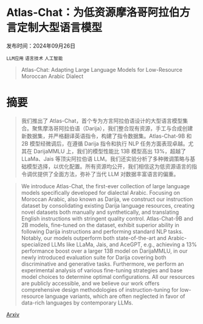# Atlas-Chat：为低资源摩洛哥阿拉伯方言定制大型语言模型

发布时间：2024年09月26日

`LLM应用` `语言技术` `人工智能`

> Atlas-Chat: Adapting Large Language Models for Low-Resource Moroccan Arabic Dialect

# 摘要

> 我们推出了 Atlas-Chat，首个专为方言阿拉伯语设计的大型语言模型集合。聚焦摩洛哥阿拉伯语（Darija），我们整合现有资源，手工与合成创建新数据集，并严格翻译英语指令，构建了指令数据集。Atlas-Chat-9B 和 2B 模型经微调后，在遵循 Darija 指令和执行 NLP 任务方面表现卓越。尤其在 DarijaMMLU 上，我们的模型性能比 13B 模型高出 13%，超越了 LLaMa、Jais 等顶尖阿拉伯语 LLM。我们还实验分析了多种微调策略与基础模型选择，以优化配置。所有资源均公开，我们相信这为低资源语言的指令调优提供了全面方法，弥补了当代 LLM 对数据丰富语言的偏重。

> We introduce Atlas-Chat, the first-ever collection of large language models specifically developed for dialectal Arabic. Focusing on Moroccan Arabic, also known as Darija, we construct our instruction dataset by consolidating existing Darija language resources, creating novel datasets both manually and synthetically, and translating English instructions with stringent quality control. Atlas-Chat-9B and 2B models, fine-tuned on the dataset, exhibit superior ability in following Darija instructions and performing standard NLP tasks. Notably, our models outperform both state-of-the-art and Arabic-specialized LLMs like LLaMa, Jais, and AceGPT, e.g., achieving a 13% performance boost over a larger 13B model on DarijaMMLU, in our newly introduced evaluation suite for Darija covering both discriminative and generative tasks. Furthermore, we perform an experimental analysis of various fine-tuning strategies and base model choices to determine optimal configurations. All our resources are publicly accessible, and we believe our work offers comprehensive design methodologies of instruction-tuning for low-resource language variants, which are often neglected in favor of data-rich languages by contemporary LLMs.

[Arxiv](https://arxiv.org/abs/2409.17912)